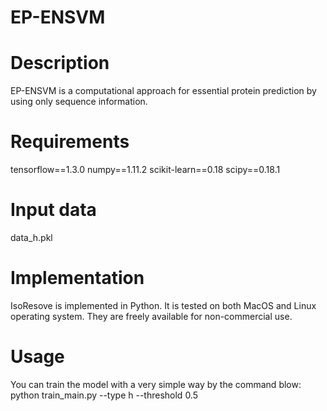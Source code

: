 # EP-ENSVM
# Description
EP-ENSVM is a computational approach for essential protein prediction by using only sequence information. 

# Requirements
tensorflow==1.3.0
numpy==1.11.2
scikit-learn==0.18
scipy==0.18.1 

# Input data
data_h.pkl 

# Implementation
IsoResove is implemented in Python. It is tested on both MacOS and Linux operating system. They are freely available for non-commercial use.

# Usage
You can train the model with a very simple way by the command blow:
python train_main.py --type h --threshold 0.5
